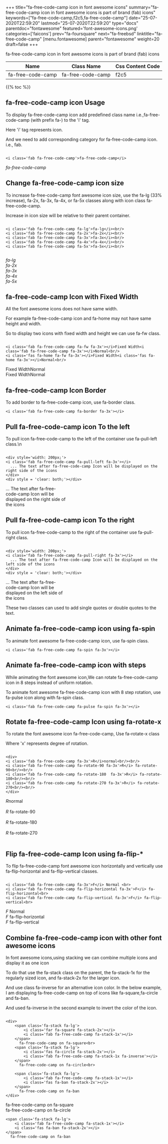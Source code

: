 +++
title="fa-free-code-camp icon in font awesome icons"
summary="fa-free-code-camp icon in font awesome icons is part of brand (fab) icons"
keywords=["fa-free-code-camp,f2c5,fa-free-code-camp"]
date="25-07-2020T22:59:20"
lastmod="25-07-2020T22:59:20"
type="docs"
parentdoc="fontawesome"
featured='font-awesome-icons.png'
categories=['faicons']
prev="fa-foursquare"
next="fa-freebsd"
linktitle="fa-free-code-camp"
[menu.fontawesome]
parent="fontawesome"
weight=20
draft=false
+++


fa-free-code-camp icon in font awesome icons is part of brand (fab) icons

<div class='table-responsive'><table class='table'><thead><tr><th>Name</th><th>Class Name</th><th>Css Content Code</th></tr></thead><tbody><tr><td>fa-free-code-camp</td><td>fa-free-code-camp</td><td>f2c5</td></tr></tbody></table></div>


{{% toc %}}


## fa-free-code-camp icon Usage

To display fa-free-code-camp icon add predefined class name i.e.,fa-free-code-camp (with prefix fa-) to the 'i' tag.

Here 'i' tag represents icon.

And we need to add corresponding category for fa-free-code-camp icon. i.e., fab.


```

<i class='fab fa-free-code-camp'>fa-free-code-camp</i>
```

<i class='fab fa-free-code-camp'>fa-free-code-camp</i>




## Change fa-free-code-camp icon size
To increase fa-free-code-camp font awesome icon size, use the fa-lg (33% increase), fa-2x, fa-3x, fa-4x, or fa-5x classes along with icon class fa-free-code-camp.

Increase in icon size will be relative to their parent container. 

```

<i class='fab fa-free-code-camp fa-lg'>fa-lg</i><br/>
<i class='fab fa-free-code-camp fa-2x'>fa-2x</i><br/>
<i class='fab fa-free-code-camp fa-3x'>fa-3x</i><br/>
<i class='fab fa-free-code-camp fa-4x'>fa-4x</i><br/>
<i class='fab fa-free-code-camp fa-5x'>fa-5x</i><br/>
            
```

<i class='fab fa-free-code-camp fa-lg'>fa-lg</i><br/>
<i class='fab fa-free-code-camp fa-2x'>fa-2x</i><br/>
<i class='fab fa-free-code-camp fa-3x'>fa-3x</i><br/>
<i class='fab fa-free-code-camp fa-4x'>fa-4x</i><br/>
<i class='fab fa-free-code-camp fa-5x'>fa-5x</i><br/>
            



## fa-free-code-camp Icon with Fixed Width 

All the font awesome icons does not have same width.

For example fa-free-code-camp icon and fa-home may not have same height and width.

So to display two icons with fixed width and height we can use fa-fw class.


```

<i class='fab fa-free-code-camp fa-fw fa-3x'></i>Fixed Width<i class='fab fa-free-code-camp fa-3x'></i>Normal<br/>
<i class='fas fa-home fa-fw fa-3x'></i>Fixed Width<i class='fas fa-home fa-3x'></i>Normal<br/>
```

<i class='fab fa-free-code-camp fa-fw fa-3x'></i>Fixed Width<i class='fab fa-free-code-camp fa-3x'></i>Normal<br/>
<i class='fas fa-home fa-fw fa-3x'></i>Fixed Width<i class='fas fa-home fa-3x'></i>Normal<br/>



## fa-free-code-camp Icon Border 

To add border to fa-free-code-camp icon, use fa-border class.


```
<i class='fab fa-free-code-camp fa-border fa-3x'></i>

```
<i class='fab fa-free-code-camp fa-border fa-3x'></i>





## Pull fa-free-code-camp icon To the left

To pull icon fa-free-code-camp to the left of the container use fa-pull-left class.\n

```

<div style='width: 200px;'>
<i class='fab fa-free-code-camp fa-pull-left fa-3x'></i>
  ... The text after fa-free-code-camp Icon will be displayed on the right side of the icons
</div>
<div style = 'clear: both;'></div>
```

<div style='width: 200px;'>
<i class='fab fa-free-code-camp fa-pull-left fa-3x'></i>
  ... The text after fa-free-code-camp Icon will be displayed on the right side of the icons
</div>
<div style = 'clear: both;'></div>




## Pull fa-free-code-camp icon To the right
To pull icon fa-free-code-camp to the right of the container use fa-pull-right class.

```

<div style='width: 200px;'>
<i class='fab fa-free-code-camp fa-pull-right fa-3x'></i>
  ... The text after fa-free-code-camp Icon will be displayed on the left side of the icons
</div>
<div style = 'clear: both;'></div>
```

<div style='width: 200px;'>
<i class='fab fa-free-code-camp fa-pull-right fa-3x'></i>
  ... The text after fa-free-code-camp Icon will be displayed on the left side of the icons
</div>
<div style = 'clear: both;'></div>

These two classes can used to add single quotes or double quotes to the text.


## Animate fa-free-code-camp icon using fa-spin
To animate font awesome fa-free-code-camp icon, use fa-spin class.

```
<i class='fab fa-free-code-camp fa-spin fa-3x'></i>
```
<i class='fab fa-free-code-camp fa-spin fa-3x'></i>




## Animate fa-free-code-camp icon with steps
While animating the font awesome icon,We can rotate fa-free-code-camp icon in 8 steps instead of uniform rotation.

To animate font awesome fa-free-code-camp icon with 8 step rotation, use fa-pulse icon along with fa-spin class.


```
<i class='fab fa-free-code-camp fa-pulse fa-spin fa-3x'></i>

```
<i class='fab fa-free-code-camp fa-pulse fa-spin fa-3x'></i>





## Rotate fa-free-code-camp Icon using fa-rotate-x
To rotate the font awesome icon fa-free-code-camp, Use fa-rotate-x class

Where 'x' represents degree of rotation.


```

<div>
<i class='fab fa-free-code-camp fa-3x'>R</i>normal<br/><br/>
<i class='fab fa-free-code-camp fa-rotate-90 fa-3x'>R</i> fa-rotate-90<br/><br/> 
<i class='fab fa-free-code-camp fa-rotate-180  fa-3x'>R</i> fa-rotate-180<br/><br/> 
<i class='fab fa-free-code-camp fa-rotate-270 fa-3x'>R</i> fa-rotate-270<br/><br/>
</div>
```

<div>
<i class='fab fa-free-code-camp fa-3x'>R</i>normal<br/><br/>
<i class='fab fa-free-code-camp fa-rotate-90 fa-3x'>R</i> fa-rotate-90<br/><br/> 
<i class='fab fa-free-code-camp fa-rotate-180  fa-3x'>R</i> fa-rotate-180<br/><br/> 
<i class='fab fa-free-code-camp fa-rotate-270 fa-3x'>R</i> fa-rotate-270<br/><br/>
</div>




## Flip fa-free-code-camp Icon using fa-flip-*
To flip fa-free-code-camp font awesome icon horizontally and vertically use fa-flip-horizontal and fa-flip-vertical classes. 

```

<i class='fab fa-free-code-camp fa-3x'>F</i> Normal <br>
<i class='fab fa-free-code-camp fa-flip-horizontal fa-3x'>F</i> fa-flip-horizontal<br>
<i class='fab fa-free-code-camp fa-flip-vertical fa-3x'>F</i> fa-flip-vertical<br>
```

<i class='fab fa-free-code-camp fa-3x'>F</i> Normal <br>
<i class='fab fa-free-code-camp fa-flip-horizontal fa-3x'>F</i> fa-flip-horizontal<br>
<i class='fab fa-free-code-camp fa-flip-vertical fa-3x'>F</i> fa-flip-vertical<br>




## Combine fa-free-code-camp icon with other font awesome icons
In font awesome icons,using stacking we can combine multiple icons and display it as one icon 

To do that use the fa-stack class on the parent, the fa-stack-1x for the regularly sized icon, and fa-stack-2x for the larger icon.

And use class fa-inverse for an alternative icon color. 
In the below example, I am displaying fa-free-code-camp on top of icons like fa-square,fa-circle and fa-ban.

And used fa-inverse in the second example to invert the color of the icon.

```

<div>
    <span class='fa-stack fa-lg'>
        <i class='far fa-square fa-stack-2x'></i>
        <i class='fab fa-free-code-camp fa-stack-1x'></i>
    </span>
      fa-free-code-camp on fa-square<br>
    <span class='fa-stack fa-lg'>
        <i class='fas fa-circle fa-stack-2x'></i>
        <i class='fab fa-free-code-camp fa-stack-1x fa-inverse'></i>
    </span>
      fa-free-code-camp on fa-circle<br>

    <span class='fa-stack fa-lg'>
        <i class='fab fa-free-code-camp fa-stack-1x'></i>
        <i class='fas fa-ban fa-stack-2x'></i>
    </span>
      fa-free-code-camp on fa-ban
</div>
```

<div>
    <span class='fa-stack fa-lg'>
        <i class='far fa-square fa-stack-2x'></i>
        <i class='fab fa-free-code-camp fa-stack-1x'></i>
    </span>
      fa-free-code-camp on fa-square<br>
    <span class='fa-stack fa-lg'>
        <i class='fas fa-circle fa-stack-2x'></i>
        <i class='fab fa-free-code-camp fa-stack-1x fa-inverse'></i>
    </span>
      fa-free-code-camp on fa-circle<br>

    <span class='fa-stack fa-lg'>
        <i class='fab fa-free-code-camp fa-stack-1x'></i>
        <i class='fas fa-ban fa-stack-2x'></i>
    </span>
      fa-free-code-camp on fa-ban
</div>






